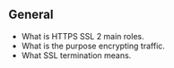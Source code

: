 ## General

- What is HTTPS SSL 2 main roles.
- What is the purpose encrypting traffic.
- What SSL termination means.
